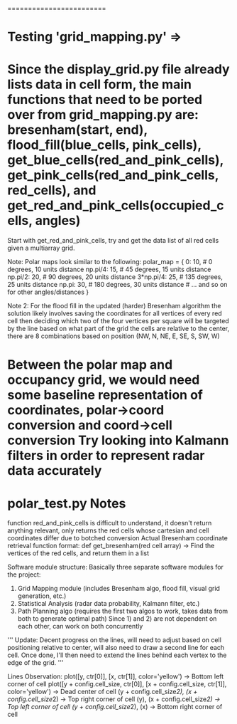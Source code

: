 ========================
# Testing 'grid_mapping.py' =>
Since the display_grid.py file already lists data in cell form, the main functions that need to be ported over from grid_mapping.py are: bresenham(start, end), flood_fill(blue_cells, pink_cells), get_blue_cells(red_and_pink_cells), get_pink_cells(red_and_pink_cells, red_cells), and get_red_and_pink_cells(occupied_cells, angles)
===
Start with get_red_and_pink_cells, try and get the data list of all red cells given a multiarray grid.

Note: Polar maps look similar to the following:
polar_map = {
    0: 10,    # 0 degrees, 10 units distance
    np.pi/4: 15,  # 45 degrees, 15 units distance
    np.pi/2: 20,  # 90 degrees, 20 units distance
    3*np.pi/4: 25,  # 135 degrees, 25 units distance
    np.pi: 30,  # 180 degrees, 30 units distance
    # ... and so on for other angles/distances
}

Note 2: For the flood fill in the updated (harder) Bresenham algorithm the solution likely involves saving the coordinates for all vertices of every red cell then deciding which two of the four vertices per square will be targeted by the line based on what part of the grid the cells are relative to the center, there are 8 combinations based on position (NW, N, NE, E, SE, S, SW, W)

Between the polar map and occupancy grid, we would need some baseline representation of coordinates, polar->coord conversion and coord->cell conversion
Try looking into Kalmann filters in order to represent radar data accurately
========================
# polar_test.py Notes
function red_and_pink_cells is difficult to understand, it doesn't return anything relevant, only returns the red cells
whose cartesian and cell coordinates differ due to botched conversion
Actual Bresenham coordinate retrieval function format:
def get_bresenham(red cell array)
    -> Find the vertices of the red cells, and return them in a list




Software module structure:
 Basically three separate software modules for the project:
 1) Grid Mapping module (includes Bresenham algo, flood fill, visual grid generation, etc.)
 2) Statistical Analysis (radar data probability, Kalmann filter, etc.)
 3) Path Planning algo (requires the first two algos to work, takes data from both to generate optimal path)
 Since 1) and 2) are not dependent on each other, can work on both concurrently

  '''
    Update: Decent progress on the lines, will need to adjust based on cell positioning relative to center,
    will also need to draw a second line for each cell.
    Once done, I'll then need to extend the lines behind each vertex to the edge of the grid.
    '''

Lines Observation:
plot([y, ctr[0]], [x, ctr[1]], color='yellow') -> Bottom left corner of cell
plot([y + config.cell_size, ctr[0]], [x + config.cell_size, ctr[1]], color='yellow') -> Dead center of cell
(y + config.cell_size*2), (x + config.cell_size*2) -> Top right corner of cell
(y), (x + config.cell_size*2) -> Top left corner of cell
(y + config.cell_size*2), (x) -> Bottom right corner of cell 